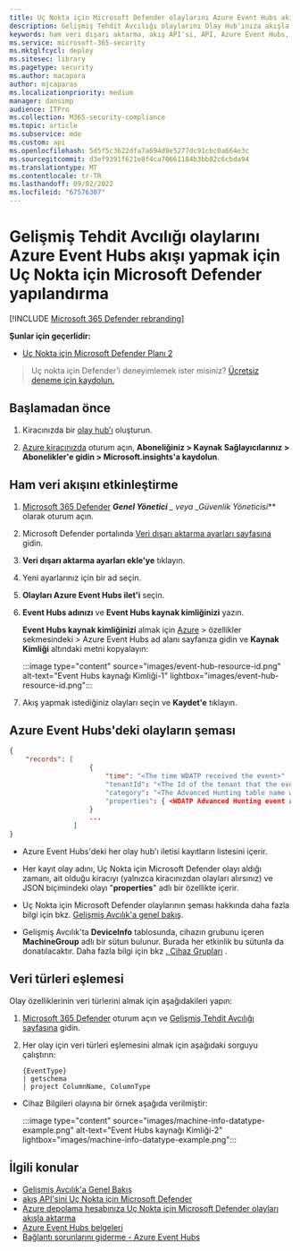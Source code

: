 ```yaml
---
title: Uç Nokta için Microsoft Defender olaylarını Azure Event Hubs akışla aktar
description: Gelişmiş Tehdit Avcılığı olaylarını Olay Hub'ınıza akışla aktarmaya Uç Nokta için Microsoft Defender yapılandırmayı öğrenin.
keywords: ham veri dışarı aktarma, akış API'si, API, Azure Event Hubs, Azure depolama, depolama hesabı, Gelişmiş Tehdit Avcılığı, ham veri paylaşımı
ms.service: microsoft-365-security
ms.mktglfcycl: deploy
ms.sitesec: library
ms.pagetype: security
ms.author: macapara
author: mjcaparas
ms.localizationpriority: medium
manager: dansimp
audience: ITPro
ms.collection: M365-security-compliance
ms.topic: article
ms.subservice: mde
ms.custom: api
ms.openlocfilehash: 5d5f5c3622dfa7a694d9e5277dc91cbc0a664e3c
ms.sourcegitcommit: d3ef9391f621e8f4ca70661184b3bb82c6cbda94
ms.translationtype: MT
ms.contentlocale: tr-TR
ms.lasthandoff: 09/02/2022
ms.locfileid: "67576307"
---
```

# <a name="configure-microsoft-defender-for-endpoint-to-stream-advanced-hunting-events-to-your-azure-event-hubs"></a>Gelişmiş Tehdit Avcılığı olaylarını Azure Event Hubs akışı yapmak için Uç Nokta için Microsoft Defender yapılandırma

[!INCLUDE [Microsoft 365 Defender rebranding](../../includes/microsoft-defender.md)]

**Şunlar için geçerlidir:**

- [Uç Nokta için Microsoft Defender Planı 2](https://go.microsoft.com/fwlink/p/?linkid=2154037)

> Uç nokta için Defender'i deneyimlemek ister misiniz? [Ücretsiz deneme için kaydolun.](https://signup.microsoft.com/create-account/signup?products=7f379fee-c4f9-4278-b0a1-e4c8c2fcdf7e&ru=https://aka.ms/MDEp2OpenTrial?ocid=docs-wdatp-configuresiem-abovefoldlink)

## <a name="before-you-begin"></a>Başlamadan önce

1. Kiracınızda bir [olay hub'ı](/azure/event-hubs/) oluşturun.

2. [Azure kiracınızda](https://ms.portal.azure.com/) oturum açın, **Aboneliğiniz > Kaynak Sağlayıcılarınız > Abonelikler'e gidin > Microsoft.insights'a kaydolun**.

## <a name="enable-raw-data-streaming"></a>Ham veri akışını etkinleştirme

1. [Microsoft 365 Defender](https://security.microsoft.com) ***Genel Yönetici** _ veya _*_Güvenlik Yöneticisi_** olarak oturum açın.

2. Microsoft Defender portalında [Veri dışarı aktarma ayarları sayfasına](https://security.microsoft.com/interoperability/dataexport) gidin.

3. **Veri dışarı aktarma ayarları ekle'ye** tıklayın.

4. Yeni ayarlarınız için bir ad seçin.

5. **Olayları Azure Event Hubs ilet'i** seçin.

6. **Event Hubs adınızı** ve **Event Hubs kaynak kimliğinizi** yazın.

   **Event Hubs kaynak kimliğinizi** almak için [Azure](https://ms.portal.azure.com/) > özellikler sekmesindeki \> Azure Event Hubs ad alanı sayfanıza gidin ve **Kaynak Kimliği** altındaki metni kopyalayın:

   :::image type="content" source="images/event-hub-resource-id.png" alt-text="Event Hubs kaynağı Kimliği-1" lightbox="images/event-hub-resource-id.png":::

7. Akış yapmak istediğiniz olayları seçin ve **Kaydet'e** tıklayın.

## <a name="the-schema-of-the-events-in-azure-event-hubs"></a>Azure Event Hubs'deki olayların şeması

```json
{
    "records": [
                    {
                        "time": "<The time WDATP received the event>"
                        "tenantId": "<The Id of the tenant that the event belongs to>"
                        "category": "<The Advanced Hunting table name with 'AdvancedHunting-' prefix>"
                        "properties": { <WDATP Advanced Hunting event as Json> }
                    }
                    ...
                ]
}
```

- Azure Event Hubs'deki her olay hub'ı iletisi kayıtların listesini içerir.

- Her kayıt olay adını, Uç Nokta için Microsoft Defender olayı aldığı zamanı, ait olduğu kiracıyı (yalnızca kiracınızdan olayları alırsınız) ve JSON biçimindeki olayı "**properties**" adlı bir özellikte içerir.

- Uç Nokta için Microsoft Defender olaylarının şeması hakkında daha fazla bilgi için bkz. [Gelişmiş Avcılık'a genel bakış](advanced-hunting-overview.md).

- Gelişmiş Avcılık'ta **DeviceInfo** tablosunda, cihazın grubunu içeren **MachineGroup** adlı bir sütun bulunur. Burada her etkinlik bu sütunla da donatılacaktır. Daha fazla bilgi için bkz [. Cihaz Grupları](machine-groups.md) .

## <a name="data-types-mapping"></a>Veri türleri eşlemesi

Olay özelliklerinin veri türlerini almak için aşağıdakileri yapın:

1. [Microsoft 365 Defender](https://security.microsoft.com) oturum açın ve [Gelişmiş Tehdit Avcılığı sayfasına](https://security.microsoft.com/hunting-package) gidin.

2. Her olay için veri türleri eşlemesini almak için aşağıdaki sorguyu çalıştırın:

   ```kusto
   {EventType}
   | getschema
   | project ColumnName, ColumnType 
   ```

- Cihaz Bilgileri olayına bir örnek aşağıda verilmiştir:

  :::image type="content" source="images/machine-info-datatype-example.png" alt-text="Event Hubs kaynağı Kimliği-2" lightbox="images/machine-info-datatype-example.png":::

## <a name="related-topics"></a>İlgili konular

- [Gelişmiş Avcılık'a Genel Bakış](advanced-hunting-overview.md)
- [akış API'sini Uç Nokta için Microsoft Defender](raw-data-export.md)
- [Azure depolama hesabınıza Uç Nokta için Microsoft Defender olayları akışla aktarma](raw-data-export-storage.md)
- [Azure Event Hubs belgeleri](/azure/event-hubs/)
- [Bağlantı sorunlarını giderme - Azure Event Hubs](/azure/event-hubs/troubleshooting-guide)
